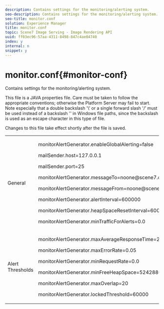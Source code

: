 ```yaml
---
description: Contains settings for the monitoring/alerting system.
seo-description: Contains settings for the monitoring/alerting system.
seo-title: monitor.conf
solution: Experience Manager
title: monitor.conf
topic: Scene7 Image Serving - Image Rendering API
uuid: ff03ec96-57aa-4311-8498-847c4ae04740
index: y
internal: n
snippet: y
---
```


# monitor.conf{#monitor-conf}

Contains settings for the monitoring/alerting system.

This file is a JAVA properties file. Care must be taken to follow the appropriate conventions; otherwise the Platform Server may fail to start. Note especially that a double backslash '\\' or a single forward slash '/' must be used instead of a backslash '\' in Windows file paths, since the backslash is used as an escape character in this type of file.

Changes to this file take effect shortly after the file is saved.

<table id="simpletable_91557E1162FF4FEC8BE1722D6656CFEE"> 
 <tr class="strow"> 
  <td class="stentry"> <p>General </p> </td> 
  <td class="stentry"> <p> <span class="codeph"> monitorAlertGenerator.enableGlobalAlerting=false </span> </p> <p> <span class="codeph"> mailSender.host=127.0.0.1 </span> </p> <p> <span class="codeph"> mailSender.port=25 </span> </p> <p> <span class="codeph"> monitorAlertGenerator.messageTo=noone@scene7.com </span> </p> <p> <span class="codeph"> monitorAlertGenerator.messageFrom=noone@scene7.com </span> </p> <p> <span class="codeph"> monitorAlertGenerator.alertInterval=600000 </span> </p> <p> <span class="codeph"> monitorAlertGenerator.heapSpaceResetInterval=600000 </span> </p> <p> <span class="codeph"> monitorAlertGenerator.minTrafficForAlerts=0.0 </span> </p> </td> 
 </tr> 
 <tr class="strow"> 
  <td class="stentry"> <p>Alert Thresholds </p> </td> 
  <td class="stentry"> <p> monitorAlertGenerator.maxAverageResponseTime=200 </p> <p> monitorAlertGenerator.maxErrorRate=0.05 </p> <p> monitorAlertGenerator.minRequestRate=0.0 </p> <p> monitorAlertGenerator.minFreeHeapSpace=52428800 </p> <p> monitorAlertGenerator.maxOverlap=20 </p> <p> monitorAlertGenerator.lockedThreshold=60000 </p> </td> 
 </tr> 
</table>

